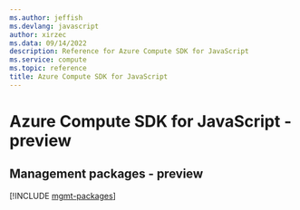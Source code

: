 ```yaml
---
ms.author: jeffish
ms.devlang: javascript
author: xirzec
ms.data: 09/14/2022
description: Reference for Azure Compute SDK for JavaScript
ms.service: compute
ms.topic: reference
title: Azure Compute SDK for JavaScript
---
```

# Azure Compute SDK for JavaScript - preview

## Management packages - preview
[!INCLUDE [mgmt-packages](compute-mgmt-index.md)]
